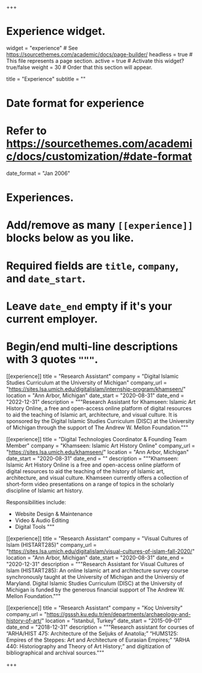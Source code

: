 +++
# Experience widget.
widget = "experience"  # See https://sourcethemes.com/academic/docs/page-builder/
headless = true  # This file represents a page section.
active = true  # Activate this widget? true/false
weight = 30  # Order that this section will appear.

title = "Experience"
subtitle = ""

# Date format for experience
#   Refer to https://sourcethemes.com/academic/docs/customization/#date-format
date_format = "Jan 2006"

# Experiences.
#   Add/remove as many `[[experience]]` blocks below as you like.
#   Required fields are `title`, `company`, and `date_start`.
#   Leave `date_end` empty if it's your current employer.
#   Begin/end multi-line descriptions with 3 quotes `"""`.


[[experience]]
  title = "Research Assistant"
  company = "Digital Islamic Studies Curriculum at the University of Michigan"
  company_url = "https://sites.lsa.umich.edu/digitalislam/internship-program/khamseen/"
  location = "Ann Arbor, Michigan"
  date_start = "2020-08-31"
  date_end = "2022-12-31"
  description = """Research Assistant for Khamseen: Islamic Art History Online, a free and open-access online platform of digital resources to aid the teaching of Islamic art,     architecture, and visual culture. It is sponsored by the Digital Islamic Studies Curriculum (DISC) at the University of Michigan through the support of The Andrew W. Mellon 
  Foundation."""


[[experience]]
  title = "Digital Technologies Coordinator & Founding Team Member"
  company = "Khamseen: Islamic Art History Online"
  company_url = "https://sites.lsa.umich.edu/khamseen/"
  location = "Ann Arbor, Michigan"
  date_start = "2020-08-31"
  date_end = ""
  description = """Khamseen: Islamic Art History Online is a free and open-access online platform of digital resources to aid the teaching of the history of Islamic art, 
  architecture, and visual culture. Khamseen currently offers a collection of short-form video presentations on a range of topics in the scholarly discipline of Islamic art 
  history.
  
  Responsibilities include:

  * Website Design & Maintenance
  * Video & Audio Editing
  * Digital Tools
    """


[[experience]]
  title = "Research Assistant"
  company = "Visual Cultures of Islam (HISTART285)"
  company_url = "https://sites.lsa.umich.edu/digitalislam/visual-cultures-of-islam-fall-2020/"
  location = "Ann Arbor, Michigan"
  date_start = "2020-08-31"
  date_end = "2020-12-31"
  description = """Research Assistant for Visual Cultures of Islam (HISTART285): An online Islamic art and architecture survey course synchronously taught at the University of 
  Michigan and the Universiy of Maryland. Digital Islamic Studies Curriculum (DISC) at the University of Michigan is funded by the generous financial support of The Andrew W. 
  Mellon Foundation."""


[[experience]]
  title = "Research Assistant"
  company = "Koç University"
  company_url = "https://gsssh.ku.edu.tr/en/departments/archaeology-and-history-of-art/"
  location = "Istanbul, Turkey"
  date_start = "2015-09-01"
  date_end = "2018-12-31"
  description = """Research assistant for courses of “ARHA/HIST 475: Architecture of the Seljuks of Anatolia;” “HUMS125: Empires of the Steppes: Art and Architecture of Eurasian 
  Empires;” “ARHA 440: Historiography and Theory of Art History;” and digitization of bibliographical and archival sources."""

+++
